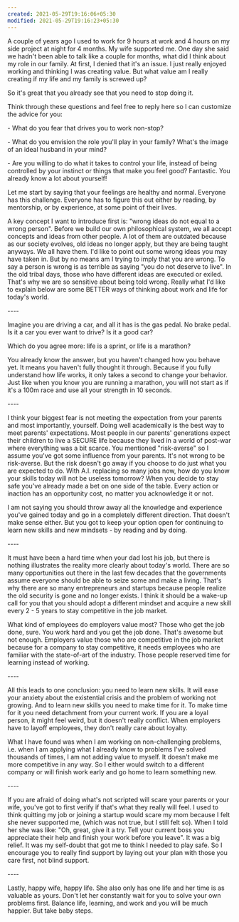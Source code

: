 ```yaml
---
created: 2021-05-29T19:16:06+05:30
modified: 2021-05-29T19:16:23+05:30
---
```


A couple of years ago I used to work for 9 hours at work and 4 hours on my side project at night for 4 months. My wife supported me. One day she said we hadn't been able to talk like a couple for months, what did I think about my role in our family. At first, I denied that it's an issue. I just really enjoyed working and thinking I was creating value. But what value am I really creating if my life and my family is screwed up?

So it's great that you already see that you need to stop doing it. 

Think through these questions and feel free to reply here so I can customize the advice for you:

\- What do you fear that drives you to work non-stop?

\- What do you envision the role you'll play in your family? What's the image of an ideal husband in your mind?

\- Are you willing to do what it takes to control your life, instead of being controlled by your instinct or things that make you feel good?
Fantastic. You already know a lot about yourself!

Let me start by saying that your feelings are healthy and normal. Everyone has this challenge. Everyone has to figure this out either by reading, by mentorship, or by experience, at some point of their lives.

A key concept I want to introduce first is: "wrong ideas do not equal to a wrong person". Before we build our own philosophical system, we all accept concepts and ideas from other people. A lot of them are outdated because as our society evolves, old ideas no longer apply, but they are being taught anyways. We all have them. I'd like to point out some wrong ideas you may have taken in. But by no means am I trying to imply that you are wrong. To say a person is wrong is as terrible as saying "you do not deserve to live". In the old tribal days, those who have different ideas are executed or exiled. That's why we are so sensitive about being told wrong. Really what I'd like to explain below are some BETTER ways of thinking about work and life for today's world.

\----

Imagine you are driving a car, and all it has is the gas pedal. No brake pedal. Is it a car you ever want to drive? Is it a good car?

Which do you agree more: life is a sprint, or life is a marathon?

You already know the answer, but you haven't changed how you behave yet. It means you haven't fully thought it through. Because if you fully understand how life works, it only takes a second to change your behavior. Just like when you know you are running a marathon, you will not start as if it's a 100m race and use all your strength in 10 seconds.

\----

I think your biggest fear is not meeting the expectation from your parents and most importantly, yourself. Doing well academically is the best way to meet parents' expectations. Most people in our parents' generations expect their children to live a SECURE life because they lived in a world of post-war where everything was a bit scarce. You mentioned "risk-averse" so I assume you've got some influence from your parents. It's not wrong to be risk-averse. But the risk doesn't go away if you choose to do just what you are expected to do. With A.I. replacing so many jobs now, how do you know your skills today will not be useless tomorrow? When you decide to stay safe you've already made a bet on one side of the table. Every action or inaction has an opportunity cost, no matter you acknowledge it or not.

I am not saying you should throw away all the knowledge and experience you've gained today and go in a completely different direction. That doesn't make sense either. But you got to keep your option open for continuing to learn new skills and new mindsets - by reading and by doing.

\----

It must have been a hard time when your dad lost his job, but there is nothing illustrates the reality more clearly about today's world. There are so many opportunities out there in the last few decades that the governments assume everyone should be able to seize some and make a living. That's why there are so many entrepreneurs and startups because people realize the old security is gone and no longer exists. I think it should be a wake-up call for you that you should adopt a different mindset and acquire a new skill every 2 - 5 years to stay competitive in the job market.

What kind of employees do employers value most? Those who get the job done, sure. You work hard and you get the job done. That's awesome but not enough. Employers value those who are competitive in the job market because for a company to stay competitive, it needs employees who are familiar with the state-of-art of the industry. Those people reserved time for learning instead of working.

\----

All this leads to one conclusion: you need to learn new skills. It will ease your anxiety about the existential crisis and the problem of working not growing. And to learn new skills you need to make time for it. To make time for it you need detachment from your current work. If you are a loyal person, it might feel weird, but it doesn't really conflict. When employers have to layoff employees, they don't really care about loyalty.

What I have found was when I am working on non-challenging problems, i.e. when I am applying what I already know to problems I've solved thousands of times, I am not adding value to myself. It doesn't make me more competitive in any way.  So I either would switch to a different company or will finish work early and go home to learn something new.

\----

If you are afraid of doing what's not scripted will scare your parents or your wife, you've got to first verify if that's what they really will feel. I used to think quitting my job or joining a startup would scare my mom because I felt she never supported me, (which was not true, but I still felt so). When I told her she was like: "Oh, great, give it a try. Tell your current boss you appreciate their help and finish your work before you leave". It was a big relief. It was my self-doubt that got me to think I needed to play safe. So I encourage you to really find support by laying out your plan with those you care first, not blind support.

\----

Lastly, happy wife, happy life. She also only has one life and her time is as valuable as yours. Don't let her constantly wait for you to solve your own problems first. Balance life, learning, and work and you will be much happier. But take baby steps.

